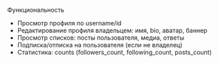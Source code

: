 Функциональность
- Просмотр профиля по username/id
- Редактирование профиля владельцем: имя, bio, аватар, баннер
- Просмотр списков: посты пользователя, медиа, ответы
- Подписка/отписка на пользователя (если не владелец)
- Статистика: counts (followers_count, following_count, posts_count)
